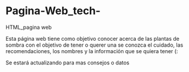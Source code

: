 # Pagina-Web_tech-
HTML_pagina web

Esta página web tiene como objetivo conocer acerca de las plantas de sombra con el objetivo de 
tener o querer una se conozca el cuidado, las recomendaciones, los nombres y la información que se 
quiera tener (:

Se estará actualizando para mas consejos o datos 
